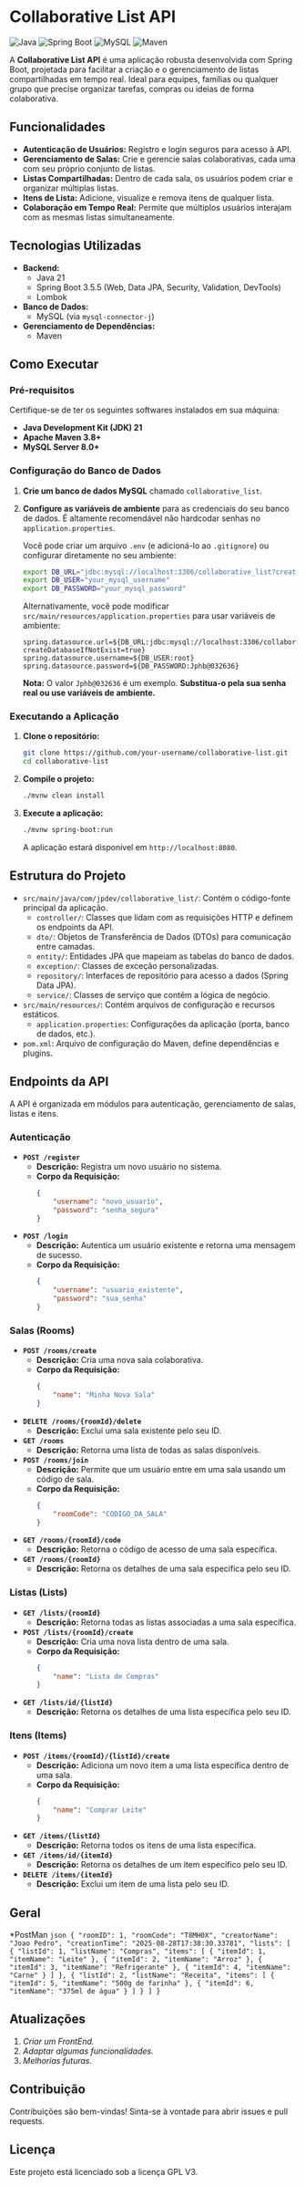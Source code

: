 # Collaborative List API

![Java](https://img.shields.io/badge/Java-21-blue.svg)
![Spring Boot](https://img.shields.io/badge/Spring%20Boot-3.5.5-green.svg)
![MySQL](https://img.shields.io/badge/MySQL-8.0-orange.svg)
![Maven](https://img.shields.io/badge/Maven-3.8-red.svg)

A **Collaborative List API** é uma aplicação robusta desenvolvida com Spring Boot, projetada para facilitar a criação e o gerenciamento de listas compartilhadas em tempo real. Ideal para equipes, famílias ou qualquer grupo que precise organizar tarefas, compras ou ideias de forma colaborativa.

## Funcionalidades

*   **Autenticação de Usuários:** Registro e login seguros para acesso à API.
*   **Gerenciamento de Salas:** Crie e gerencie salas colaborativas, cada uma com seu próprio conjunto de listas.
*   **Listas Compartilhadas:** Dentro de cada sala, os usuários podem criar e organizar múltiplas listas.
*   **Itens de Lista:** Adicione, visualize e remova itens de qualquer lista.
*   **Colaboração em Tempo Real:** Permite que múltiplos usuários interajam com as mesmas listas simultaneamente.

## Tecnologias Utilizadas

*   **Backend:**
    *   Java 21
    *   Spring Boot 3.5.5 (Web, Data JPA, Security, Validation, DevTools)
    *   Lombok
*   **Banco de Dados:**
    *   MySQL (via `mysql-connector-j`)
*   **Gerenciamento de Dependências:**
    *   Maven

## Como Executar

### Pré-requisitos

Certifique-se de ter os seguintes softwares instalados em sua máquina:

*   **Java Development Kit (JDK) 21**
*   **Apache Maven 3.8+**
*   **MySQL Server 8.0+**

### Configuração do Banco de Dados

1.  **Crie um banco de dados MySQL** chamado `collaborative_list`.
2.  **Configure as variáveis de ambiente** para as credenciais do seu banco de dados. É altamente recomendável não hardcodar senhas no `application.properties`.

    Você pode criar um arquivo `.env` (e adicioná-lo ao `.gitignore`) ou configurar diretamente no seu ambiente:

    ```bash
    export DB_URL="jdbc:mysql://localhost:3306/collaborative_list?createDatabaseIfNotExist=true"
    export DB_USER="your_mysql_username"
    export DB_PASSWORD="your_mysql_password"
    ```

    Alternativamente, você pode modificar `src/main/resources/application.properties` para usar variáveis de ambiente:

    ```properties
    spring.datasource.url=${DB_URL:jdbc:mysql://localhost:3306/collaborative_list?createDatabaseIfNotExist=true}
    spring.datasource.username=${DB_USER:root}
    spring.datasource.password=${DB_PASSWORD:Jphb@032636}
    ```
    **Nota:** O valor `Jphb@032636` é um exemplo. **Substitua-o pela sua senha real ou use variáveis de ambiente.**

### Executando a Aplicação

1.  **Clone o repositório:**
    ```bash
    git clone https://github.com/your-username/collaborative-list.git
    cd collaborative-list
    ```
2.  **Compile o projeto:**
    ```bash
    ./mvnw clean install
    ```
3.  **Execute a aplicação:**
    ```bash
    ./mvnw spring-boot:run
    ```

    A aplicação estará disponível em `http://localhost:8080`.

## Estrutura do Projeto

*   `src/main/java/com/jpdev/collaborative_list/`: Contém o código-fonte principal da aplicação.
    *   `controller/`: Classes que lidam com as requisições HTTP e definem os endpoints da API.
    *   `dto/`: Objetos de Transferência de Dados (DTOs) para comunicação entre camadas.
    *   `entity/`: Entidades JPA que mapeiam as tabelas do banco de dados.
    *   `exception/`: Classes de exceção personalizadas.
    *   `repository/`: Interfaces de repositório para acesso a dados (Spring Data JPA).
    *   `service/`: Classes de serviço que contêm a lógica de negócio.
*   `src/main/resources/`: Contém arquivos de configuração e recursos estáticos.
    *   `application.properties`: Configurações da aplicação (porta, banco de dados, etc.).
*   `pom.xml`: Arquivo de configuração do Maven, define dependências e plugins.

## Endpoints da API

A API é organizada em módulos para autenticação, gerenciamento de salas, listas e itens.

### Autenticação

*   **`POST /register`**
    *   **Descrição:** Registra um novo usuário no sistema.
    *   **Corpo da Requisição:**
        ```json
        {
            "username": "novo_usuario",
            "password": "senha_segura"
        }
        ```
*   **`POST /login`**
    *   **Descrição:** Autentica um usuário existente e retorna uma mensagem de sucesso.
    *   **Corpo da Requisição:**
        ```json
        {
            "username": "usuario_existente",
            "password": "sua_senha"
        }
        ```

### Salas (Rooms)

*   **`POST /rooms/create`**
    *   **Descrição:** Cria uma nova sala colaborativa.
    *   **Corpo da Requisição:**
        ```json
        {
            "name": "Minha Nova Sala"
        }
        ```
*   **`DELETE /rooms/{roomId}/delete`**
    *   **Descrição:** Exclui uma sala existente pelo seu ID.
*   **`GET /rooms`**
    *   **Descrição:** Retorna uma lista de todas as salas disponíveis.
*   **`POST /rooms/join`**
    *   **Descrição:** Permite que um usuário entre em uma sala usando um código de sala.
    *   **Corpo da Requisição:**
        ```json
        {
            "roomCode": "CODIGO_DA_SALA"
        }
        ```
*   **`GET /rooms/{roomId}/code`**
    *   **Descrição:** Retorna o código de acesso de uma sala específica.
*   **`GET /rooms/{roomId}`**
    *   **Descrição:** Retorna os detalhes de uma sala específica pelo seu ID.

### Listas (Lists)

*   **`GET /lists/{roomId}`**
    *   **Descrição:** Retorna todas as listas associadas a uma sala específica.
*   **`POST /lists/{roomId}/create`**
    *   **Descrição:** Cria uma nova lista dentro de uma sala.
    *   **Corpo da Requisição:**
        ```json
        {
            "name": "Lista de Compras"
        }
        ```
*   **`GET /lists/id/{listId}`**
    *   **Descrição:** Retorna os detalhes de uma lista específica pelo seu ID.

### Itens (Items)

*   **`POST /items/{roomId}/{listId}/create`**
    *   **Descrição:** Adiciona um novo item a uma lista específica dentro de uma sala.
    *   **Corpo da Requisição:**
        ```json
        {
            "name": "Comprar Leite"
        }
        ```
*   **`GET /items/{listId}`**
    *   **Descrição:** Retorna todos os itens de uma lista específica.
*   **`GET /items/id/{itemId}`**
    *   **Descrição:** Retorna os detalhes de um item específico pelo seu ID.
*   **`DELETE /items/{itemId}`**
    *   **Descrição:** Exclui um item de uma lista pelo seu ID.

## Geral

*PostMan
        ```json
    {
        "roomID": 1,
        "roomCode": "T8MH0X",
        "creatorName": "Joao Pedro",
        "creationTime": "2025-08-28T17:38:30.33781",
        "lists": [
            {
                "listId": 1,
                "listName": "Compras",
                "items": [
                    {
                        "itemId": 1,
                        "itemName": "Leite"
                    },
                    {
                        "itemId": 2,
                        "itemName": "Arroz"
                    },
                    {
                        "itemId": 3,
                        "itemName": "Refrigerante"
                    },
                    {
                        "itemId": 4,
                        "itemName": "Carne"
                    }
                ]
            },
            {
                "listId": 2,
                "listName": "Receita",
                "items": [
                    {
                        "itemId": 5,
                        "itemName": "500g de farinha"
                    },
                    {
                        "itemId": 6,
                        "itemName": "375ml de água"
                    }
                ]
            }
        ]
    }
        ```

## Atualizações
1. *Criar um FrontEnd.*
2. *Adaptar algumas funcionalidades.*
2. *Melhorias futuras.*

## Contribuição

Contribuições são bem-vindas! Sinta-se à vontade para abrir issues e pull requests.

## Licença

Este projeto está licenciado sob a licença GPL V3.
